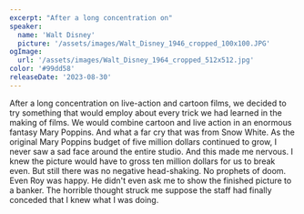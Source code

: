 ```yaml
---
excerpt: "After a long concentration on"
speaker:
  name: 'Walt Disney'
  picture: '/assets/images/Walt_Disney_1946_cropped_100x100.JPG'
ogImage:
  url: '/assets/images/Walt_Disney_1964_cropped_512x512.jpg'
color: '#99dd58'
releaseDate: '2023-08-30'
---
```

After a long concentration on live-action and cartoon films, we decided to try something that would employ about every trick we had learned in the making of films. We would combine cartoon and live action in an enormous fantasy Mary Poppins. And what a far cry that was from Snow White. As the original Mary Poppins budget of five million dollars continued to grow, I never saw a sad face around the entire studio. And this made me nervous. I knew the picture would have to gross ten million dollars for us to break even. But still there was no negative head-shaking. No prophets of doom. Even Roy was happy. He didn't even ask me to show the finished picture to a banker. The horrible thought struck me suppose the staff had finally conceded that I knew what I was doing.
